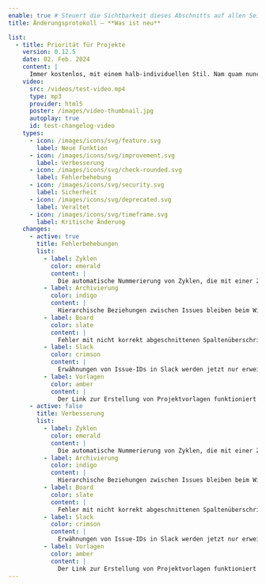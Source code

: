 ```yaml
---
enable: true # Steuert die Sichtbarkeit dieses Abschnitts auf allen Seiten, auf denen er verwendet wird
title: Änderungsprotokoll – **Was ist neu**

list:
  - title: Priorität für Projekte
    version: 0.12.5
    date: 02. Feb. 2024
    content: |
      Immer kostenlos, mit einem halb-individuellen Stil. Nam quam nunc, blandit vel, luctus pulvinar, hendrerit id, lorem. Maecenas nec odio et ante tincidunt tempus. Donec vitae sapien ut libero venenatis faucibus. Nullam quis ante. Etiam sit amet orci eget eros faucibus tincidunt. Duis leo. Sed fringilla mauris sit amet nibh. Donec sodales sagittis magna. Sed consequat, leo eget bibendum sodales, augue velit
    video:
      src: /videos/test-video.mp4
      type: mp3
      provider: html5
      poster: /images/video-thumbnail.jpg
      autoplay: true
      id: test-changelog-video
    types:
      - icon: /images/icons/svg/feature.svg
        label: Neue Funktion
      - icon: /images/icons/svg/improvement.svg
        label: Verbesserung
      - icon: /images/icons/svg/check-rounded.svg
        label: Fehlerbehebung
      - icon: /images/icons/svg/security.svg
        label: Sicherheit
      - icon: /images/icons/svg/deprecated.svg
        label: Veraltet
      - icon: /images/icons/svg/timeframe.svg
        label: Kritische Änderung
    changes:
      - active: true
        title: Fehlerbehebungen
        list:
          - label: Zyklen
            color: emerald
            content: |
              Die automatische Nummerierung von Zyklen, die mit einer Zahl enden, funktioniert jetzt in mehr Fällen
          - label: Archivierung
            color: indigo
            content: |
              Hierarchische Beziehungen zwischen Issues bleiben beim Wiederherstellen von Projekten aus dem Archiv erhalten
          - label: Board
            color: slate
            content: |
              Fehler mit nicht korrekt abgeschnittenen Spaltenüberschriften im Board wurden behoben
          - label: Slack
            color: crimson
            content: |
              Erwähnungen von Issue-IDs in Slack werden jetzt nur erweitert, wenn der Autor des Beitrags ein Benutzer im Linear-Arbeitsbereich ist
          - label: Vorlagen
            color: amber
            content: |
              Der Link zur Erstellung von Projektvorlagen funktioniert jetzt wieder, nachdem der Fahrplan entfernt wurde
      - active: false
        title: Verbesserung
        list:
          - label: Zyklen
            color: emerald
            content: |
              Die automatische Nummerierung von Zyklen, die mit einer Zahl enden, funktioniert jetzt in mehr Fällen
          - label: Archivierung
            color: indigo
            content: |
              Hierarchische Beziehungen zwischen Issues bleiben beim Wiederherstellen von Projekten aus dem Archiv erhalten
          - label: Board
            color: slate
            content: |
              Fehler mit nicht korrekt abgeschnittenen Spaltenüberschriften im Board wurden behoben
          - label: Slack
            color: crimson
            content: |
              Erwähnungen von Issue-IDs in Slack werden jetzt nur erweitert, wenn der Autor des Beitrags ein Benutzer im Linear-Arbeitsbereich ist
          - label: Vorlagen
            color: amber
            content: |
              Der Link zur Erstellung von Projektvorlagen funktioniert jetzt wieder, nachdem der Fahrplan entfernt wurde
---
```

